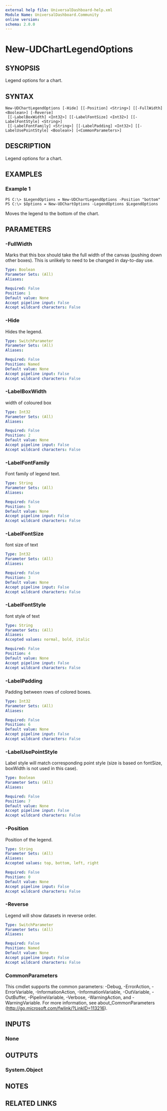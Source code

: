 ```yaml
---
external help file: UniversalDashboard-help.xml
Module Name: UniversalDashboard.Community
online version:
schema: 2.0.0
---
```


# New-UDChartLegendOptions

## SYNOPSIS
Legend options for a chart.

## SYNTAX

```
New-UDChartLegendOptions [-Hide] [[-Position] <String>] [[-FullWidth] <Boolean>] [-Reverse]
 [[-LabelBoxWidth] <Int32>] [[-LabelFontSize] <Int32>] [[-LabelFontStyle] <String>]
 [[-LabelFontFamily] <String>] [[-LabelPadding] <Int32>] [[-LabelUsePointStyle] <Boolean>] [<CommonParameters>]
```

## DESCRIPTION
Legend options for a chart.

## EXAMPLES

### Example 1
```
PS C:\> $LegendOptions = New-UDChartLegendOptions -Position "bottom" 
PS C:\> $Options = New-UDChartOptions -LegendOptions $LegendOptions
```

Moves the legend to the bottom of the chart.

## PARAMETERS

### -FullWidth
Marks that this box should take the full width of the canvas (pushing down other boxes). This is unlikely to need to be changed in day-to-day use.

```yaml
Type: Boolean
Parameter Sets: (All)
Aliases:

Required: False
Position: 1
Default value: None
Accept pipeline input: False
Accept wildcard characters: False
```

### -Hide
Hides the legend.

```yaml
Type: SwitchParameter
Parameter Sets: (All)
Aliases:

Required: False
Position: Named
Default value: None
Accept pipeline input: False
Accept wildcard characters: False
```

### -LabelBoxWidth
width of coloured box

```yaml
Type: Int32
Parameter Sets: (All)
Aliases:

Required: False
Position: 2
Default value: None
Accept pipeline input: False
Accept wildcard characters: False
```

### -LabelFontFamily
Font family of legend text.

```yaml
Type: String
Parameter Sets: (All)
Aliases:

Required: False
Position: 5
Default value: None
Accept pipeline input: False
Accept wildcard characters: False
```

### -LabelFontSize
font size of text

```yaml
Type: Int32
Parameter Sets: (All)
Aliases:

Required: False
Position: 3
Default value: None
Accept pipeline input: False
Accept wildcard characters: False
```

### -LabelFontStyle
font style of text

```yaml
Type: String
Parameter Sets: (All)
Aliases:
Accepted values: normal, bold, italic

Required: False
Position: 4
Default value: None
Accept pipeline input: False
Accept wildcard characters: False
```

### -LabelPadding
Padding between rows of colored boxes.

```yaml
Type: Int32
Parameter Sets: (All)
Aliases:

Required: False
Position: 6
Default value: None
Accept pipeline input: False
Accept wildcard characters: False
```

### -LabelUsePointStyle
Label style will match corresponding point style (size is based on fontSize, boxWidth is not used in this case).

```yaml
Type: Boolean
Parameter Sets: (All)
Aliases:

Required: False
Position: 7
Default value: None
Accept pipeline input: False
Accept wildcard characters: False
```

### -Position
Position of the legend.

```yaml
Type: String
Parameter Sets: (All)
Aliases:
Accepted values: top, bottom, left, right

Required: False
Position: 0
Default value: None
Accept pipeline input: False
Accept wildcard characters: False
```

### -Reverse
Legend will show datasets in reverse order.

```yaml
Type: SwitchParameter
Parameter Sets: (All)
Aliases:

Required: False
Position: Named
Default value: None
Accept pipeline input: False
Accept wildcard characters: False
```

### CommonParameters
This cmdlet supports the common parameters: -Debug, -ErrorAction, -ErrorVariable, -InformationAction, -InformationVariable, -OutVariable, -OutBuffer, -PipelineVariable, -Verbose, -WarningAction, and -WarningVariable. For more information, see about_CommonParameters (http://go.microsoft.com/fwlink/?LinkID=113216).

## INPUTS

### None

## OUTPUTS

### System.Object

## NOTES

## RELATED LINKS
